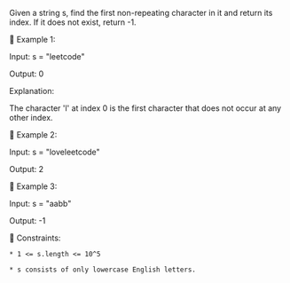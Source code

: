 Given a string s, find the first non-repeating character in it and return its index. If it does not exist, return -1.



󰛨 Example 1:

Input: s = "leetcode"

Output: 0

Explanation:

The character 'l' at index 0 is the first character that does not occur at any other index.

󰛨 Example 2:

Input: s = "loveleetcode"

Output: 2

󰛨 Example 3:

Input: s = "aabb"

Output: -1



 Constraints:

	* 1 <= s.length <= 10^5
	
	* s consists of only lowercase English letters.
